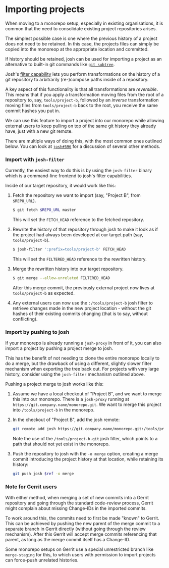 # Importing projects

When moving to a monorepo setup, especially in existing organisations,
it is common that the need to consolidate existing project
repositories arises.

The simplest possible case is one where the previous history of a
project does not need to be retained. In this case, the projects files
can simply be copied into the monoreop at the appropriate location and
committed.

If history should be retained, josh can be used for importing a
project as an alternative to built-in git commands like [`git
subtree`][subtree].

Josh's [filter capability](../reference/filters.md) lets you perform
transformations on the history of a git repository to arbitrarily
(re-)compose paths inside of a repository.

A key aspect of this functionality is that all transformations are
*reversible*. This means that if you apply a transformation moving
files from the root of a repository to, say, `tools/project-b`,
followed by an *inverse* transformation moving files from
`tools/project-b` back to the root, you receive the same commit hashes
you put in.

We can use this feature to import a project into our monorepo while
allowing external users to keep pulling on top of the same git history
they already have, just with a new git remote.

There are multiple ways of doing this, with the most common ones
outlined below. You can look at [`josh#596`][import-issue] for a
discussion of several other methods.

### Import with `josh-filter`

Currently, the easiest way to do this is by using the `josh-filter`
binary which is a command-line frontend to josh's filter capabilities.

Inside of our target repository, it would work like this:

1. Fetch the repository we want to import (say, "Project B", from
   `$REPO_URL`).

   ```sh
   $ git fetch $REPO_URL master
   ```

   This will set the `FETCH_HEAD` reference to the fetched repository.

2. Rewrite the history of that repository through josh to make it look
   as if the project had always been developed at our target path
   (say, `tools/project-b`).


   ```sh
   $ josh-filter ':prefix=tools/project-b' FETCH_HEAD
   ```

   This will set the `FILTERED_HEAD` reference to the rewritten
   history.

3. Merge the rewritten history into our target repository.

   ```sh
   $ git merge --allow-unrelated FILTERED_HEAD
   ```

   After this merge commit, the previously external project now lives
   at `tools/project-b` as expected.

4. Any external users can now use the `:/tools/project-b` josh filter
   to retrieve changes made in the new project location - without the
   git hashes of their existing commits changing (that is to say,
   without conflicting).

### Import by pushing to josh

If your monorepo is already running a `josh-proxy` in front of it, you
can also import a project by pushing a project merge to josh.

This has the benefit of not needing to clone the entire monorepo
locally to do a merge, but the drawback of using a different, slightly
slower filter mechanism when exporting the tree back out. For projects
with very large history, consider using the `josh-filter` mechanism
outlined above.

Pushing a project merge to josh works like this:

1. Assume we have a local checkout of "Project B", and we want to
   merge this into our monorepo. There is a `josh-proxy` running at
   `https://git.company.name/monorepo.git`. We want to merge this
   project into `/tools/project-b` in the monorepo.

2. In the checkout of "Project B", add the josh remote:

   ```sh
   git remote add josh https://git.company.name/monorepo.git:/tools/project-b.git
   ```

   Note the use of the `/tools/project-b.git` josh filter, which
   points to a path that should not yet exist in the monorepo.

3. Push the repository to josh with the `-o merge` option, creating a
   merge commit introducing the project history at that location,
   while retaining its history:

   ```sh
   git push josh $ref -o merge
   ```

### Note for Gerrit users

With either method, when merging a set of new commits into a Gerrit
repository and going through the standard code-review process, Gerrit
might complain about missing Change-IDs in the imported commits.

To work around this, the commits need to first be made "known" to
Gerrit. This can be achieved by pushing the new parent of the merge
commit to a separate branch in Gerrit directly (without going through
the review mechanism). After this Gerrit will accept merge commits
referencing that parent, as long as the merge commit itself has a
Change-ID.

Some monorepo setups on Gerrit use a special unrestricted branch like
`merge-staging` for this, to which users with permission to import
projects can force-push unrelated histories.

[subtree]: https://manpages.debian.org/testing/git-man/git-subtree.1.en.html
[import-issue]: https://github.com/josh-project/josh/issues/596
